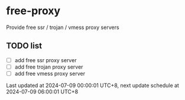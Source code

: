 
# free-proxy
Provide free ssr / trojan / vmess proxy servers


## TODO list
- [ ] add free ssr proxy server
- [ ] add free trojan proxy server
- [ ] add free vmess proxy server

Last updated at 2024-07-09 00:00:01 UTC+8, next update schedule at 2024-07-09 06:00:01 UTC+8

